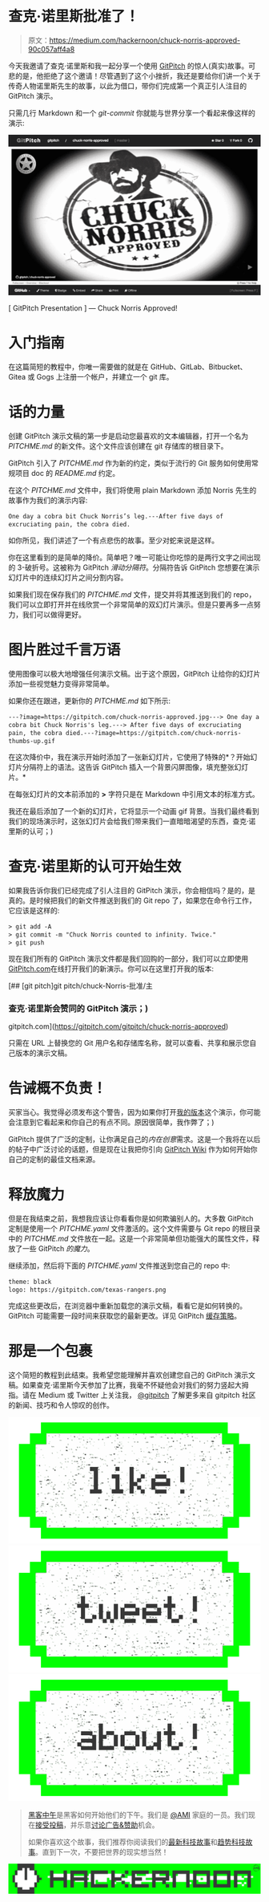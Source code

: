 # 查克·诺里斯批准了！

> 原文：<https://medium.com/hackernoon/chuck-norris-approved-90c057aff4a8>

今天我邀请了查克·诺里斯和我一起分享一个使用 [GitPitch](https://gitpitch.com) 的惊人(真实)故事。可悲的是，他拒绝了这个邀请！尽管遇到了这个小挫折，我还是要给你们讲一个关于传奇人物诺里斯先生的故事，以此为借口，带你们完成第一个真正引人注目的 GitPitch 演示。

只需几行 Markdown 和一个 *git-commit* 你就能与世界分享一个看起来像这样的演示:

[![](img/734d18788bc7c7d007c84d78c01c57dc.png)](https://gitpitch.com/gitpitch/chuck-norris-approved)

[ GitPitch Presentation ] — Chuck Norris Approved!

# 入门指南

在这篇简短的教程中，你唯一需要做的就是在 GitHub、GitLab、Bitbucket、Gitea 或 Gogs 上注册一个帐户，并建立一个 git 库。

# **话的力量**

创建 GitPitch 演示文稿的第一步是启动您最喜欢的文本编辑器，打开一个名为 *PITCHME.md* 的新文件。这个文件应该创建在 git 存储库的根目录下。

GitPitch 引入了 *PITCHME.md* 作为新的约定，类似于流行的 Git 服务如何使用常规项目 doc 的 *README.md* 约定。

在这个 *PITCHME.md* 文件中，我们将使用 plain Markdown 添加 Norris 先生的故事作为我们的演示内容:

```
One day a cobra bit Chuck Norris’s leg.---After five days of excruciating pain, the cobra died.
```

如你所见，我们讲述了一个有点悲伤的故事。至少对蛇来说是这样。

你在这里看到的是简单的降价。简单吧？唯一可能让你吃惊的是两行文字之间出现的 3-破折号。这被称为 GitPitch *滑动分隔符*。分隔符告诉 GitPitch 您想要在演示幻灯片中的连续幻灯片之间分割内容。

如果我们现在保存我们的 *PITCHME.md* 文件，提交并将其推送到我们的 repo，我们可以立即打开并在线欣赏一个非常简单的双幻灯片演示。但是只要再多一点努力，我们可以做得更好。

# 图片胜过千言万语

使用图像可以极大地增强任何演示文稿。出于这个原因，GitPitch 让给你的幻灯片添加一些视觉魅力变得非常简单。

如果你还在跟进，更新你的 *PITCHME.md* 如下所示:

```
---?image=https://gitpitch.com/chuck-norris-approved.jpg---> One day a cobra bit Chuck Norris's leg.---> After five days of excruciating pain, the cobra died.---?image=https://gitpitch.com/chuck-norris-thumbs-up.gif
```

在这次降价中，我在演示开始时添加了一张新幻灯片，它使用了特殊的*？开始幻灯片分隔符上的语法。这告诉 GitPitch 插入一个背景闪屏图像，填充整张幻灯片。*

在每张幻灯片的文本前添加的 **>** 字符只是在 Markdown 中引用文本的标准方式。

我还在最后添加了一个新的幻灯片，它将显示一个动画 gif 背景。当我们最终看到我们的现场演示时，这张幻灯片会给我们带来我们一直暗暗渴望的东西，查克·诺里斯的认可；)

# 查克·诺里斯的认可开始生效

如果我告诉你我们已经完成了引人注目的 GitPitch 演示，你会相信吗？是的，是真的。是时候把我们的新文件推送到我们的 Git repo 了，如果您在命令行工作，它应该是这样的:

```
> git add -A
> git commit -m "Chuck Norris counted to infinity. Twice."
> git push
```

现在我们所有的 GitPitch 演示文件都是我们回购的一部分，我们可以立即使用[GitPitch.com](https://gitpitch.com)在线打开我们的新演示。你可以在这里打开我的版本:

[](https://gitpitch.com/gitpitch/chuck-norris-approved) [## [git pitch]git pitch/chuck-Norris-批准/主

### 查克·诺里斯会赞同的 GitPitch 演示；)

gitpitch.com](https://gitpitch.com/gitpitch/chuck-norris-approved) 

只需在 URL 上替换您的 Git 用户名和存储库名称，就可以查看、共享和展示您自己版本的演示文稿。

# 告诫**概不负责**！

买家当心。我觉得必须发布这个警告，因为如果你打开[我的版本](https://gitpitch.com/gitpitch/chuck-norris-approved)这个演示，你可能会注意到它看起来和你自己的有点不同。原因很简单，我作弊了；)

GitPitch 提供了广泛的定制，让你满足自己的*内在创意*需求。这是一个我将在以后的帖子中广泛讨论的话题，但是现在让我把你引向 [GitPitch Wiki](https://github.com/gitpitch/gitpitch/wiki) 作为如何开始你自己的定制的最佳文档来源。

# 释放魔力

但是在我结束之前，我想我应该让你看看你是如何欺骗别人的。大多数 GitPitch 定制是使用一个 *PITCHME.yaml* 文件激活的。这个文件需要与 Git repo 的根目录中的 *PITCHME.md* 文件放在一起。这是一个非常简单但功能强大的属性文件，释放了一些 GitPitch *的魔力*。

继续添加，然后将下面的 *PITCHME.yaml* 文件推送到您自己的 repo 中:

```
theme: black
logo: https://gitpitch.com/texas-rangers.png
```

完成这些更改后，在浏览器中重新加载您的演示文稿，看看它是如何转换的。GitPitch 可能需要一段时间来获取您的最新更改。详见 GitPitch [缓存策略](https://github.com/gitpitch/gitpitch/wiki/GitPitch-Caching)。

# 那是一个包裹

这个简短的教程到此结束。我希望您能理解并喜欢创建您自己的 GitPitch 演示文稿。如果查克·诺里斯今天参加了比赛，我毫不怀疑他会对我们的努力竖起大拇指。请在 Medium 或 Twitter 上关注我， [@gitpitch](https://twitter.com/gitpitch) 了解更多来自 gitpitch 社区的新闻、技巧和令人惊叹的创作。

[![](img/50ef4044ecd4e250b5d50f368b775d38.png)](http://bit.ly/HackernoonFB)[![](img/979d9a46439d5aebbdcdca574e21dc81.png)](https://goo.gl/k7XYbx)[![](img/2930ba6bd2c12218fdbbf7e02c8746ff.png)](https://goo.gl/4ofytp)

> [黑客中午](http://bit.ly/Hackernoon)是黑客如何开始他们的下午。我们是 [@AMI](http://bit.ly/atAMIatAMI) 家庭的一员。我们现在[接受投稿](http://bit.ly/hackernoonsubmission)，并乐意[讨论广告&赞助](mailto:partners@amipublications.com)机会。
> 
> 如果你喜欢这个故事，我们推荐你阅读我们的[最新科技故事](http://bit.ly/hackernoonlatestt)和[趋势科技故事](https://hackernoon.com/trending)。直到下一次，不要把世界的现实想当然！

![](img/be0ca55ba73a573dce11effb2ee80d56.png)